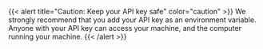 {{< alert title="Caution: Keep your API key safe" color="caution" >}}
We strongly recommend that you add your API key as an environment variable.
Anyone with your API key can access your machine, and the computer running your machine.
{{< /alert >}}